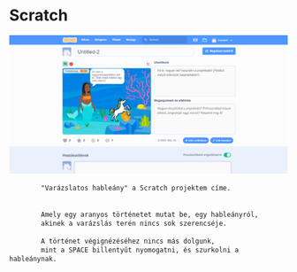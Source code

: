 # Scratch

![](images/scratchkepernyofoto.png)

            "Varázslatos hableány" a Scratch projektem címe. 
            
            
            Amely egy aranyos történetet mutat be, egy hableányról, 
            akinek a varázslás terén nincs sok szerencséje.
           
            A történet végignézéséhez nincs más dolgunk, 
            mint a SPACE billentyűt nyomogatni, és szurkolni a hableánynak.
